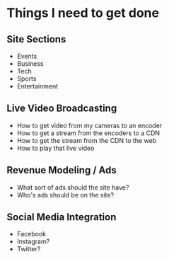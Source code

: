 # Things I need to get done

## Site Sections
* Events
* Business
* Tech
* Sports
* Entertainment

## Live Video Broadcasting
* How to get video from my cameras to an encoder
* How to get a stream from the encoders to a CDN
* How to get the stream from the CDN to the web
* How to play that live video

## Revenue Modeling / Ads
* What sort of ads should the site have?
* Who's ads should be on the site?

## Social Media Integration
* Facebook
* Instagram?
* Twitter?

